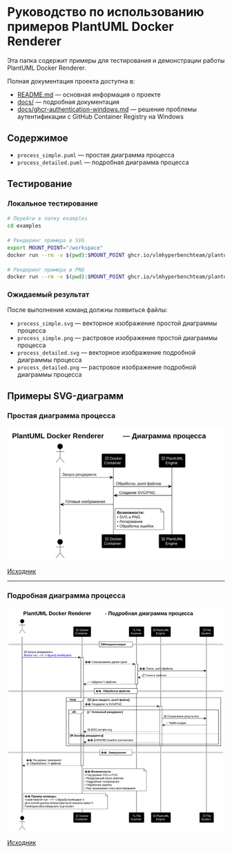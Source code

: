 # Руководство по использованию примеров PlantUML Docker Renderer

Эта папка содержит примеры для тестирования и демонстрации работы PlantUML Docker Renderer.

Полная документация проекта доступна в:
- [README.md](../README.md) — основная информация о проекте
- [docs/](../docs/) — подробная документация
- [docs/ghcr-authentication-windows.md](../docs/ghcr-authentication-windows.md) — решение проблемы аутентификации с GitHub Container Registry на Windows

## Содержимое

- `process_simple.puml` — простая диаграмма процесса
- `process_detailed.puml` — подробная диаграмма процесса

## Тестирование

### Локальное тестирование

```bash
# Перейти в папку examples
cd examples

# Рендеринг примера в SVG
export MOUNT_POINT="/workspace"
docker run --rm -v $(pwd):$MOUNT_POINT ghcr.io/vlmhyperbenchteam/plantuml-renderer:latest $MOUNT_POINT svg

# Рендеринг примера в PNG
docker run --rm -v $(pwd):$MOUNT_POINT ghcr.io/vlmhyperbenchteam/plantuml-renderer:latest $MOUNT_POINT png
```

### Ожидаемый результат

После выполнения команд должны появиться файлы:
- `process_simple.svg` — векторное изображение простой диаграммы процесса
- `process_simple.png` — растровое изображение простой диаграммы процесса
- `process_detailed.svg` — векторное изображение подробной диаграммы процесса
- `process_detailed.png` — растровое изображение подробной диаграммы процесса

## Примеры SVG-диаграмм

### Простая диаграмма процесса

![Простая диаграмма процесса](process_simple.svg)

[Исходник](process_simple.puml)

---

### Подробная диаграмма процесса

![Подробная диаграмма процесса](process_detailed.svg)

[Исходник](process_detailed.puml) 